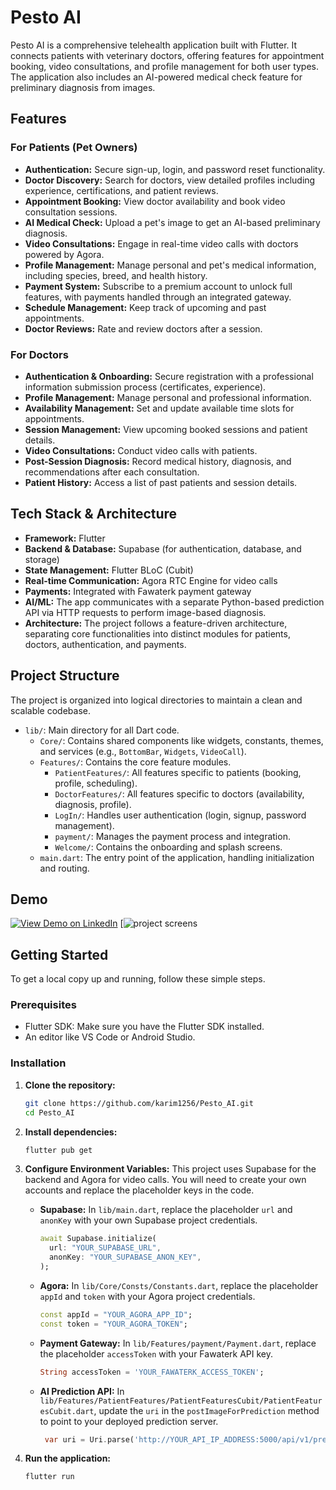 # Pesto AI


Pesto AI is a comprehensive telehealth application built with Flutter. It connects patients with veterinary doctors, offering features for appointment booking, video consultations, and profile management for both user types. The application also includes an AI-powered medical check feature for preliminary diagnosis from images.

## Features

### For Patients (Pet Owners)
- **Authentication:** Secure sign-up, login, and password reset functionality.
- **Doctor Discovery:** Search for doctors, view detailed profiles including experience, certifications, and patient reviews.
- **Appointment Booking:** View doctor availability and book video consultation sessions.
- **AI Medical Check:** Upload a pet's image to get an AI-based preliminary diagnosis.
- **Video Consultations:** Engage in real-time video calls with doctors powered by Agora.
- **Profile Management:** Manage personal and pet's medical information, including species, breed, and health history.
- **Payment System:** Subscribe to a premium account to unlock full features, with payments handled through an integrated gateway.
- **Schedule Management:** Keep track of upcoming and past appointments.
- **Doctor Reviews:** Rate and review doctors after a session.

### For Doctors
- **Authentication & Onboarding:** Secure registration with a professional information submission process (certificates, experience).
- **Profile Management:** Manage personal and professional information.
- **Availability Management:** Set and update available time slots for appointments.
- **Session Management:** View upcoming booked sessions and patient details.
- **Video Consultations:** Conduct video calls with patients.
- **Post-Session Diagnosis:** Record medical history, diagnosis, and recommendations after each consultation.
- **Patient History:** Access a list of past patients and session details.

## Tech Stack & Architecture

- **Framework:** Flutter
- **Backend & Database:** Supabase (for authentication, database, and storage)
- **State Management:** Flutter BLoC (Cubit)
- **Real-time Communication:** Agora RTC Engine for video calls
- **Payments:** Integrated with Fawaterk payment gateway
- **AI/ML:** The app communicates with a separate Python-based prediction API via HTTP requests to perform image-based diagnosis.
- **Architecture:** The project follows a feature-driven architecture, separating core functionalities into distinct modules for patients, doctors, authentication, and payments.

## Project Structure

The project is organized into logical directories to maintain a clean and scalable codebase.

- `lib/`: Main directory for all Dart code.
  - `Core/`: Contains shared components like widgets, constants, themes, and services (e.g., `BottomBar`, `Widgets`, `VideoCall`).
  - `Features/`: Contains the core feature modules.
    - `PatientFeatures/`: All features specific to patients (booking, profile, scheduling).
    - `DoctorFeatures/`: All features specific to doctors (availability, diagnosis, profile).
    - `LogIn/`: Handles user authentication (login, signup, password management).
    - `payment/`: Manages the payment process and integration.
    - `Welcome/`: Contains the onboarding and splash screens.
  - `main.dart`: The entry point of the application, handling initialization and routing.


## Demo

[![View Demo on LinkedIn](screenshots/linkedin-demo-thumbnail.png)](https://www.linkedin.com/posts/karim-mamdouh-780086301_graduationproject-ai-flutter-activity-7341229163049013249-KXqB)
[![project screens](https://github.com/karim1256/Pesto_AI/issues/1#issue-3471995289)


## Getting Started

To get a local copy up and running, follow these simple steps.

### Prerequisites

- Flutter SDK: Make sure you have the Flutter SDK installed.
- An editor like VS Code or Android Studio.

### Installation

1.  **Clone the repository:**
    ```sh
    git clone https://github.com/karim1256/Pesto_AI.git
    cd Pesto_AI
    ```

2.  **Install dependencies:**
    ```sh
    flutter pub get
    ```

3.  **Configure Environment Variables:**
    This project uses Supabase for the backend and Agora for video calls. You will need to create your own accounts and replace the placeholder keys in the code.

    -   **Supabase:** In `lib/main.dart`, replace the placeholder `url` and `anonKey` with your own Supabase project credentials.
        ```dart
        await Supabase.initialize(
          url: "YOUR_SUPABASE_URL",
          anonKey: "YOUR_SUPABASE_ANON_KEY",
        );
        ```
    -   **Agora:** In `lib/Core/Consts/Constants.dart`, replace the placeholder `appId` and `token` with your Agora project credentials.
        ```dart
        const appId = "YOUR_AGORA_APP_ID";
        const token = "YOUR_AGORA_TOKEN";
        ```
    -   **Payment Gateway:** In `lib/Features/payment/Payment.dart`, replace the placeholder `accessToken` with your Fawaterk API key.
        ```dart
        String accessToken = 'YOUR_FAWATERK_ACCESS_TOKEN';
        ```
    -   **AI Prediction API:** In `lib/Features/PatientFeatures/PatientFeaturesCubit/PatientFeaturesCubit.dart`, update the `uri` in the `postImageForPrediction` method to point to your deployed prediction server.
        ```dart
         var uri = Uri.parse('http://YOUR_API_IP_ADDRESS:5000/api/v1/predict');
        ```

4.  **Run the application:**
    ```sh
    flutter run

